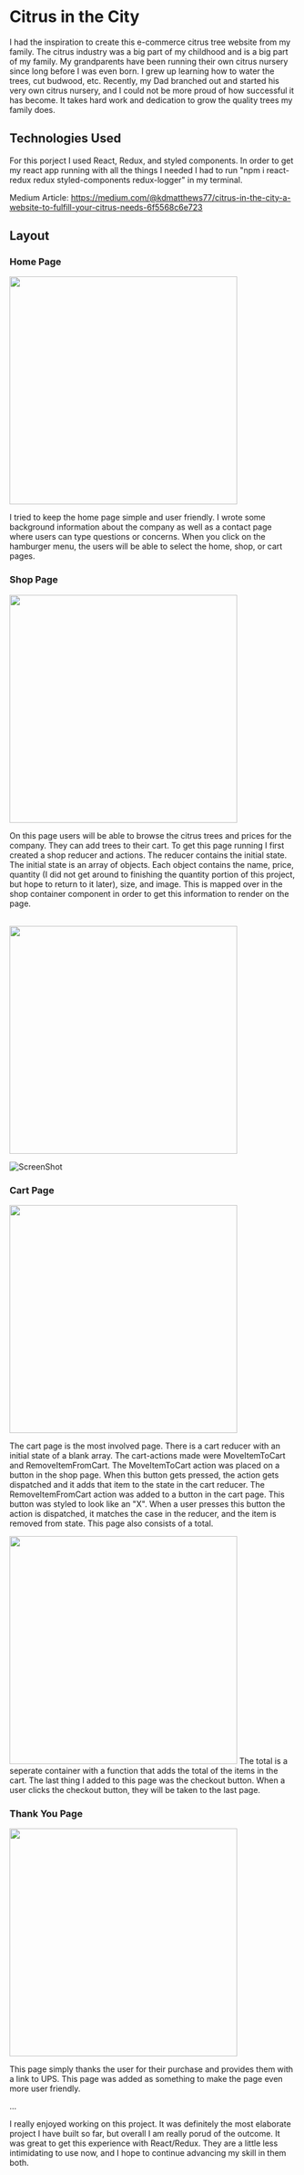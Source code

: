# Citrus in the City

I had the inspiration to create this e-commerce citrus tree website from my family. The citrus industry was a big part of my childhood and is a big part of my family. My grandparents have been running their own citrus nursery since long before I was even born. I grew up learning how to water the trees, cut budwood, etc. Recently, my Dad branched out and started his very own citrus nursery, and I could not be more proud of how successful it has become. It takes hard work and dedication to grow the quality trees my family does. 

## Technologies Used

For this porject I used React, Redux, and styled components. In order to get my react app running with all the things I needed I had to run "npm i react-redux redux styled-components redux-logger" in my terminal. 

Medium Article: https://medium.com/@kdmatthews77/citrus-in-the-city-a-website-to-fulfill-your-citrus-needs-6f5568c6e723

## Layout

### Home Page

<p>
<img src="/project/aboutpage.png" alt="" width="400">
</p>

I tried to keep the home page simple and user friendly. I wrote some background information about the company as well as a contact page where users can type questions or concerns. When you click on the hamburger menu, the users will be able to select the home, shop, or cart pages.

### Shop Page

<img src="/src/project/shoppage.png" alt="" width="400">

On this page users will be able to browse the citrus trees and prices for the company. They can add trees to their cart. To get this page running I first created a shop reducer and actions. The reducer contains the initial state. The initial state is an array of objects. Each object contains the name, price, quantity (I did not get around to finishing the quantity portion of this project, but hope to return to it later), size, and image. This is mapped over in the shop container component in order to get this information to render on the page. 

<br>
    <img src="/project/shopcontainer.png" alt="" width="400">


![ScreenShot](/shopcontainer.png)

### Cart Page

<img src="/project/cartpage.png" alt="" width="400">

The cart page is the most involved page. There is a cart reducer with an initial state of a blank array. The cart-actions made were MoveItemToCart and RemoveItemFromCart. The MoveItemToCart action was placed on a button in the shop page. When this button gets pressed, the action gets dispatched and it adds that item to the state in the cart reducer. The RemoveItemFromCart action was added to a button in the cart page. This button was styled to look like an "X". When a user presses this button the action is dispatched, it matches the case in the reducer, and the item is removed from state. This page also consists of a total. 

<img src="/project/cartreducer.png" alt="" width="400">
The total is a seperate container with a function that adds the total of the items in the cart. The last thing I added to this page was the checkout button. When a user clicks the checkout button, they will be taken to the last page.

### Thank You Page

<img src="/project/thankyoupage.png" alt="" width="400">

This page simply thanks the user for their purchase and provides them with a link to UPS. This page was added as something to make the page even more user friendly. 

...

I really enjoyed working on this project. It was definitely the most elaborate project I have built so far, but overall I am really porud of the outcome. It was great to get this experience with React/Redux. They are a little less intimidating to use now, and I hope to continue advancing my skill in them both. 

